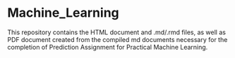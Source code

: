 # Machine_Learning

This repository contains the HTML document and .md/.rmd files, as well as PDF document created from the compiled md documents necessary for the completion of Prediction Assignment for Practical Machine Learning.
